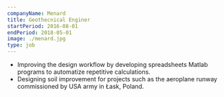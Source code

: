 ```yaml
---
companyName: Menard
title: Geothecnical Enginer
startPeriod: 2016-08-01
endPeriod: 2018-05-01
image: ./menard.jpg
type: job
---
```


- Improving the design workflow by developing spreadsheets Matlab programs to automatize repetitive calculations.
- Designing soil improvement for projects such as the aeroplane runway commissioned by USA army in Łask, Poland.
